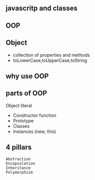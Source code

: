 ## javascritp and classes

## OOP 

## Object
  - collection of properties and methods
  - toLowerCase,toUpperCase,toString

  ## why use OOP


  ## parts of OOP
  Object literal

  - Constructor function
  - Prototype
  - Classes
  - Instances (new, this)


  ## 4 pillars
    Abstraction
    Encapsulation
    Inheritance
    Polymorphism
    